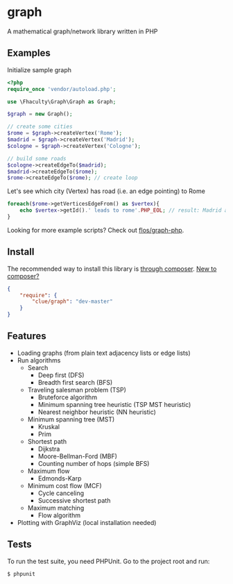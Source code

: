 # graph

A mathematical graph/network library written in PHP

## Examples

Initialize sample graph
````php
<?php
require_once 'vendor/autoload.php';

use \Fhaculty\Graph\Graph as Graph;

$graph = new Graph();

// create some cities
$rome = $graph->createVertex('Rome');
$madrid = $graph->createVertex('Madrid');
$cologne = $graph->createVertex('Cologne');

// build some roads
$cologne->createEdgeTo($madrid);
$madrid->createEdgeTo($rome);
$rome->createEdgeTo($rome); // create loop
````

Let's see which city (Vertex) has road (i.e. an edge pointing) to Rome
````php
foreach($rome->getVerticesEdgeFrom() as $vertex){
    echo $vertex->getId().' leads to rome'.PHP_EOL; // result: Madrid and Rome itself
}
````

Looking for more example scripts? Check out [flos/graph-php](https://github.com/flos/graph-php).

## Install

The recommended way to install this library is [through composer](http://getcomposer.org). [New to composer?](http://getcomposer.org/doc/00-intro.md)

```JSON
{
    "require": {
        "clue/graph": "dev-master"
    }
}
```

## Features

*   Loading graphs (from plain text adjacency lists or edge lists)
*   Run algorithms
    * Search
        * Deep first (DFS)
        * Breadth first search (BFS)
    * Traveling salesman problem (TSP)
        * Bruteforce algorithm
        * Minimum spanning tree heuristic (TSP MST heuristic)
        * Nearest neighbor heuristic (NN heuristic)
    * Minimum spanning tree (MST)
        * Kruskal
        * Prim
    * Shortest path
        * Dijkstra
        * Moore-Bellman-Ford (MBF)
        * Counting number of hops (simple BFS)
    * Maximum flow
        * Edmonds-Karp
    * Minimum cost flow (MCF)
        * Cycle canceling
        * Successive shortest path
    * Maximum matching
        * Flow algorithm
*   Plotting with GraphViz (local installation needed)

## Tests

To run the test suite, you need PHPUnit. Go to the project root and run:
````
$ phpunit
````
